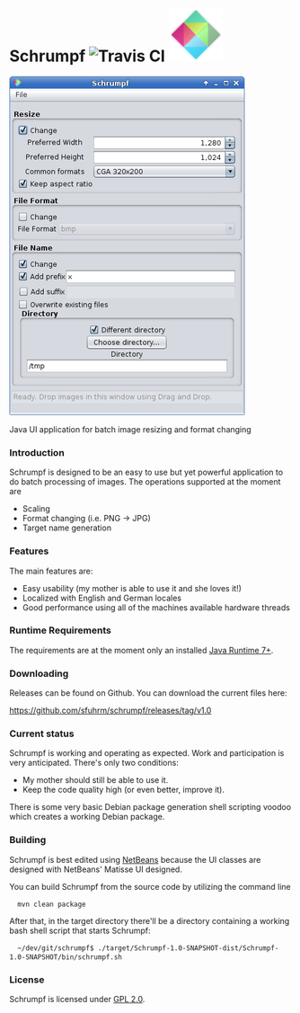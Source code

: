 Schrumpf ![Travis CI](https://travis-ci.org/sfuhrm/schrumpf.svg?branch=master) ![Schrumpf Logo](https://raw.githubusercontent.com/sfuhrm/schrumpf/master/src/main/resources/de/sfuhrm/schrumpf/ui/Logo-Entwurf-80x60.png "Schrumpf Logo")
========

![Schrumpf Screenshot](https://raw.githubusercontent.com/sfuhrm/schrumpf/master/art/Main-EN.png "Schrumpf main window screenshot")

Java UI application for batch image resizing and format changing

### Introduction

Schrumpf is designed to be an easy to use but yet powerful application to do batch processing of images.
The operations supported at the moment are
* Scaling
* Format changing (i.e. PNG -> JPG)
* Target name generation

### Features

The main features are:

* Easy usability (my mother is able to use it and she loves it!)
* Localized with English and German locales
* Good performance using all of the machines available hardware threads

### Runtime Requirements

The requirements are at the moment only an installed [Java Runtime 7+](http://java.com/).

### Downloading

Releases can be found on Github. You can download the current
files here:

https://github.com/sfuhrm/schrumpf/releases/tag/v1.0

### Current status

Schrumpf is working and operating as expected. Work and participation is very anticipated.
There's only two conditions:
* My mother should still be able to use it.
* Keep the code quality high (or even better, improve it).

There is some very basic Debian package generation shell scripting voodoo which creates a working Debian package.

### Building

Schrumpf is best edited using [NetBeans](https://netbeans.org/)
because the UI classes are designed with NetBeans' Matisse UI designed.

You can build Schrumpf from the source code by utilizing the command line

      mvn clean package

After that, in the target directory there'll be a directory containing a working bash shell script that starts Schrumpf:

      ~/dev/git/schrumpf$ ./target/Schrumpf-1.0-SNAPSHOT-dist/Schrumpf-1.0-SNAPSHOT/bin/schrumpf.sh 

### License

Schrumpf is licensed under [GPL 2.0](http://www.gnu.org/licenses/gpl-2.0.html).
